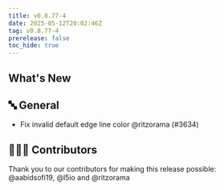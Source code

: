 ```yaml
---
title: v0.8.77-4
date: 2025-05-12T20:02:46Z
tag: v0.8.77-4
prerelease: false
toc_hide: true
---
```


## What's New
## 🔤 General
- Fix invalid default edge line color @ritzorama (#3634)

## 👨🏽‍💻 Contributors

Thank you to our contributors for making this release possible:
@aabidsofi19, @l5io and @ritzorama
